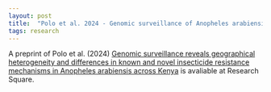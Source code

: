 ```yaml
---
layout: post
title:  "Polo et al. 2024 - Genomic surveillance of Anopheles arabiensis across Kenya"
tags: research
---
```


A preprint of Polo et al. (2024) [Genomic surveillance reveals geographical heterogeneity and differences in known and novel insecticide resistance mechanisms in Anopheles arabiensis across Kenya](https://doi.org/10.21203/rs.3.rs-5328087/v1) is avaliable at Research Square.
